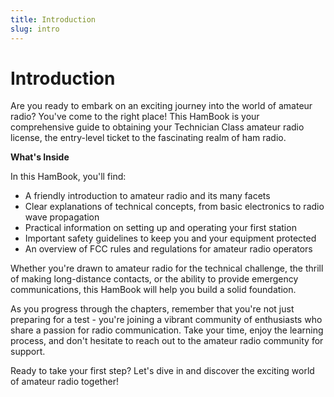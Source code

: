 ```yaml
---
title: Introduction
slug: intro
---
```


# Introduction

Are you ready to embark on an exciting journey into the world of amateur radio? You've come to the right place! This HamBook is your comprehensive guide to obtaining your Technician Class amateur radio license, the entry-level ticket to the fascinating realm of ham radio.

**What's Inside**

In this HamBook, you'll find:

- A friendly introduction to amateur radio and its many facets
- Clear explanations of technical concepts, from basic electronics to radio wave propagation
- Practical information on setting up and operating your first station
- Important safety guidelines to keep you and your equipment protected
- An overview of FCC rules and regulations for amateur radio operators

Whether you're drawn to amateur radio for the technical challenge, the thrill of making long-distance contacts, or the ability to provide emergency communications, this HamBook will help you build a solid foundation. 

As you progress through the chapters, remember that you're not just preparing for a test - you're joining a vibrant community of enthusiasts who share a passion for radio communication. Take your time, enjoy the learning process, and don't hesitate to reach out to the amateur radio community for support.

Ready to take your first step? Let's dive in and discover the exciting world of amateur radio together!
